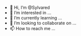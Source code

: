 - 👋 Hi, I’m @Sylvared
- 👀 I’m interested in ...
- 🌱 I’m currently learning ...
- 💞️ I’m looking to collaborate on ...
- 📫 How to reach me ...

<!---
Sylvared/Sylvared is a ✨ special ✨ repository because its `README.md` (this file) appears on your GitHub profile.
You can click the Preview link to take a look at your changes.
--->
